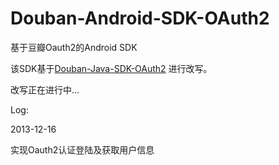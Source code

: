 Douban-Android-SDK-OAuth2
=========================

基于豆瓣Oauth2的Android SDK

该SDK基于[Douban-Java-SDK-OAuth2][1] 进行改写。

改写正在进行中...

Log:

2013-12-16

实现Oauth2认证登陆及获取用户信息


[1]: https://github.com/UglyTroLL/Douban-Java-SDK-OAuth2
